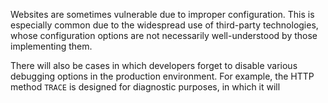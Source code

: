 Websites are sometimes vulnerable due to improper configuration. This is especially common due to the widespread use of third-party technologies, whose configuration options are not necessarily well-understood by those implementing them.

There will also be cases in which developers forget to disable various debugging options in the production environment. For example, the HTTP method `TRACE` is designed for diagnostic purposes, in which it will